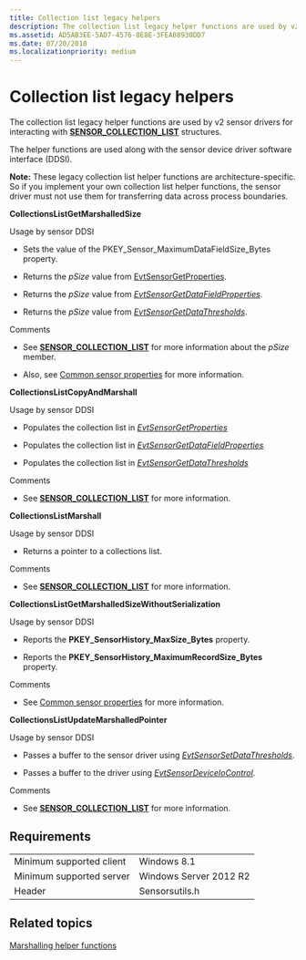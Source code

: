 ```yaml
---
title: Collection list legacy helpers
description: The collection list legacy helper functions are used by v2 sensor drivers for interacting with SENSOR\_COLLECTION\_LIST structures.
ms.assetid: AD5AB3EE-5AD7-4576-8E8E-3FEA08930DD7
ms.date: 07/20/2018
ms.localizationpriority: medium
---
```


# Collection list legacy helpers


The collection list legacy helper functions are used by v2 sensor drivers for interacting with [**SENSOR\_COLLECTION\_LIST**](https://docs.microsoft.com/windows-hardware/drivers/ddi/content/sensorsdef/ns-sensorsdef-sensor_collection_list) structures.

The helper functions are used along with the sensor device driver software interface (DDSI).

**Note:** These legacy collection list helper functions are architecture-specific. So if you implement your own collection list helper functions, the sensor driver must not use them for transferring data across process boundaries.

**CollectionsListGetMarshalledSize**

Usage by sensor DDSI

-   Sets the value of the PKEY\_Sensor\_MaximumDataFieldSize\_Bytes property.

-   Returns the *pSize* value from [EvtSensorGetProperties](https://msdn.microsoft.com/library/windows/hardware/dn957032).

-   Returns the *pSize* value from [*EvtSensorGetDataFieldProperties*](https://msdn.microsoft.com/library/windows/hardware/dn957029).

-   Returns the *pSize* value from [*EvtSensorGetDataThresholds*](https://msdn.microsoft.com/library/windows/hardware/dn957031).

Comments

-   See [**SENSOR\_COLLECTION\_LIST**](https://docs.microsoft.com/windows-hardware/drivers/ddi/content/sensorsdef/ns-sensorsdef-sensor_collection_list) for more information about the *pSize* member.

-   Also, see [Common sensor properties](common-sensor-properties.md) for more information.

**CollectionsListCopyAndMarshall**

Usage by sensor DDSI

-   Populates the collection list in [*EvtSensorGetProperties*](https://msdn.microsoft.com/library/windows/hardware/dn957032)

-   Populates the collection list in [*EvtSensorGetDataFieldProperties*](https://msdn.microsoft.com/library/windows/hardware/dn957029)

-   Populates the collection list in [*EvtSensorGetDataThresholds*](https://msdn.microsoft.com/library/windows/hardware/dn957031)

Comments

-   See [**SENSOR\_COLLECTION\_LIST**](https://docs.microsoft.com/windows-hardware/drivers/ddi/content/sensorsdef/ns-sensorsdef-sensor_collection_list) for more information.

**CollectionsListMarshall**

Usage by sensor DDSI

-   Returns a pointer to a collections list.

Comments

-   See [**SENSOR\_COLLECTION\_LIST**](https://docs.microsoft.com/windows-hardware/drivers/ddi/content/sensorsdef/ns-sensorsdef-sensor_collection_list) for more information.

**CollectionsListGetMarshalledSizeWithoutSerialization**

Usage by sensor DDSI

-   Reports the **PKEY\_SensorHistory\_MaxSize\_Bytes** property.

-   Reports the **PKEY\_SensorHistory\_MaximumRecordSize\_Bytes** property.

Comments

-   See [Common sensor properties](common-sensor-properties.md) for more information.

**CollectionsListUpdateMarshalledPointer**

Usage by sensor DDSI

-   Passes a buffer to the sensor driver using [*EvtSensorSetDataThresholds*](https://msdn.microsoft.com/library/windows/hardware/dn957039).

-   Passes a buffer to the driver using [*EvtSensorDeviceIoControl*](https://msdn.microsoft.com/library/windows/hardware/dn957028).

Comments

-   See [**SENSOR\_COLLECTION\_LIST**](https://docs.microsoft.com/windows-hardware/drivers/ddi/content/sensorsdef/ns-sensorsdef-sensor_collection_list) for more information.

## Requirements

|                          |                        |
|--------------------------|------------------------|
| Minimum supported client | Windows 8.1            |
| Minimum supported server | Windows Server 2012 R2 |
| Header                   | Sensorsutils.h         |

 

## Related topics


[Marshalling helper functions](marshalling-helper-functions.md)

 

 






